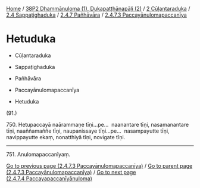 
[Home](/) / [38P2 Dhammānuloma (1), Dukapaṭṭhānapāḷi (2)](../../../../../38P2.md) / [2 Cūḷantaraduka](../../../../2.md) / [2.4 Sappaṭighaduka](../../../2.4.md) / [2.4.7 Pañhāvāra](../../2.4.7.md) / [2.4.7.3 Paccayānulomapaccanīya](../2.4.7.3.md)

# Hetuduka

* Cūḷantaraduka

* Sappaṭighaduka

* Pañhāvāra

* Paccayānulomapaccanīya

* Hetuduka

(91.)

750\. Hetupaccayā naārammaṇe tīṇi…pe…  naanantare tīṇi, nasamanantare tīṇi, naaññamaññe tīṇi, naupanissaye tīṇi…pe…  nasampayutte tīṇi, navippayutte ekaṃ, nonatthiyā tīṇi, novigate tīṇi.

---

751\. Anulomapaccanīyaṃ.



[Go to previous page (2.4.7.3 Paccayānulomapaccanīya)](../2.4.7.3.md) / [Go to parent page (2.4.7.3 Paccayānulomapaccanīya)](../2.4.7.3.md) / [Go to next page (2.4.7.4 Paccayapaccanīyānuloma)](../2.4.7.4.md)


